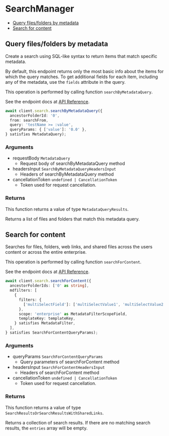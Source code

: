 # SearchManager

- [Query files/folders by metadata](#query-files-folders-by-metadata)
- [Search for content](#search-for-content)

## Query files/folders by metadata

Create a search using SQL-like syntax to return items that match specific
metadata.

By default, this endpoint returns only the most basic info about the items for
which the query matches. To get additional fields for each item, including any
of the metadata, use the `fields` attribute in the query.

This operation is performed by calling function `searchByMetadataQuery`.

See the endpoint docs at
[API Reference](https://developer.box.com/reference/post-metadata-queries-execute-read/).

<!-- sample post_metadata_queries_execute_read -->

```ts
await client.search.searchByMetadataQuery({
  ancestorFolderId: '0',
  from: searchFrom,
  query: 'testName >= :value',
  queryParams: { ['value']: '0.0' },
} satisfies MetadataQuery);
```

### Arguments

- requestBody `MetadataQuery`
  - Request body of searchByMetadataQuery method
- headersInput `SearchByMetadataQueryHeadersInput`
  - Headers of searchByMetadataQuery method
- cancellationToken `undefined | CancellationToken`
  - Token used for request cancellation.

### Returns

This function returns a value of type `MetadataQueryResults`.

Returns a list of files and folders that match this metadata query.

## Search for content

Searches for files, folders, web links, and shared files across the
users content or across the entire enterprise.

This operation is performed by calling function `searchForContent`.

See the endpoint docs at
[API Reference](https://developer.box.com/reference/get-search/).

<!-- sample get_search -->

```ts
await client.search.searchForContent({
  ancestorFolderIds: ['0' as string],
  mdfilters: [
    {
      filters: {
        ['multiSelectField']: ['multiSelectValue1', 'multiSelectValue2'],
      },
      scope: 'enterprise' as MetadataFilterScopeField,
      templateKey: templateKey,
    } satisfies MetadataFilter,
  ],
} satisfies SearchForContentQueryParams);
```

### Arguments

- queryParams `SearchForContentQueryParams`
  - Query parameters of searchForContent method
- headersInput `SearchForContentHeadersInput`
  - Headers of searchForContent method
- cancellationToken `undefined | CancellationToken`
  - Token used for request cancellation.

### Returns

This function returns a value of type `SearchResultsOrSearchResultsWithSharedLinks`.

Returns a collection of search results. If there are no matching
search results, the `entries` array will be empty.
